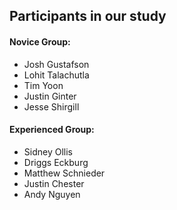 ## Participants in our study
#### Novice Group:
- Josh Gustafson
- Lohit Talachutla
- Tim Yoon
- Justin Ginter
- Jesse Shirgill
#### Experienced Group:
- Sidney Ollis
- Driggs Eckburg
- Matthew Schnieder
- Justin Chester
- Andy Nguyen
  
